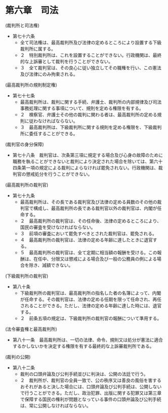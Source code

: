 # 第六章　司法

(裁判所と司法権)

- 第七十六条
    - 全て司法権は、最高裁判所及び法律の定めるところにより設置する下級裁判所に属する。
    - ２　特別裁判所は、これを設置することができない。行政機関は、最終的な上訴審として裁判を行うことができない。
    - ３　全て裁判官は、その良心に従い独立してその職権を行い、この憲法及び法律にのみ拘束される。

(最高裁判所の規則制定権)

- 第七十七条
    - 最高裁判所は、裁判に関する手続、弁護士、裁判所の内部規律及び司法事務処理に関する事項について、規則を定める権限を有する。
    - ２　検察官、弁護士その他の裁判に関わる者は、最高裁判所の定める規則に従わなければならない。
    - ３　最高裁判所は、下級裁判所に関する規則を定める権限を、下級裁判所に委任することができる。

(裁判官の身分保障)

- 第七十八条　裁判官は、次条第三項に規定する場合及び心身の故障のために職務を執ることができないと裁判により決定された場合を除いては、第六十四条第一項の規定による裁判によらなければ罷免されない。行政機関は、裁判官の懲戒処分を行うことができない。

(最高裁判所の裁判官)

- 第七十九条
    - 最高裁判所は、その長である裁判官及び法律の定める員数のその他の裁判官で構成し、最高裁判所の長である裁判官以外の裁判官は、内閣が任命する。
    - ２　最高裁判所の裁判官は、その任命後、法律の定めるところにより、国民の審査を受けなければならない。
    - ３　前項の審査において罷免すべきとされた裁判官は、罷免される。
    - ４　最高裁判所の裁判官は、法律の定める年齢に達したときに退官する。
    - ５　最高裁判所の裁判官は、全て定期に相当額の報酬を受ける。この報酬は、在任中、分限又は懲戒による場合及び一般の公務員の例による場合を除き、減額できない。

(下級裁判所の裁判官)

- 第八十条
    - 下級裁判所の裁判官は、最高裁判所の指名した者の名簿によって、内閣が任命する。その裁判官は、法律の定める任期を限って任命され、再任されることができる。ただし、法律の定める年齢に達した時には、退官する。
    - ２　前条五項の規定は、下級裁判所の裁判官の報酬について準用する。

(法令審査権と最高裁判所)

- 第八十一条　最高裁判所は、一切の法律、命令、規則又は処分が憲法に適合するかしないかを決定する権限を有する最終的な上訴審裁判所である。

(裁判の公開)

- 第八十二条
    - 裁判の口頭弁論及び公判手続並びに判決は、公開の法廷で行う。
    - ２　裁判所が、裁判官の全員一致で、公の秩序又は善良の風俗を害するおそれがあると決した場合には、口頭弁論及び公判手続は、公開しないで行うことができる。ただし、政治犯罪、出版に関する犯罪又は第三章で保障する国民の権利が問題となっている事件の口頭弁論及び公判手続は、常に公開しなければならない。
